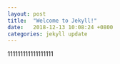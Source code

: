 ```yaml
---
layout: post
title:  "Welcome to Jekyll!"
date:   2018-12-13 10:08:24 +0800
categories: jekyll update
---
```

111111111111111111
